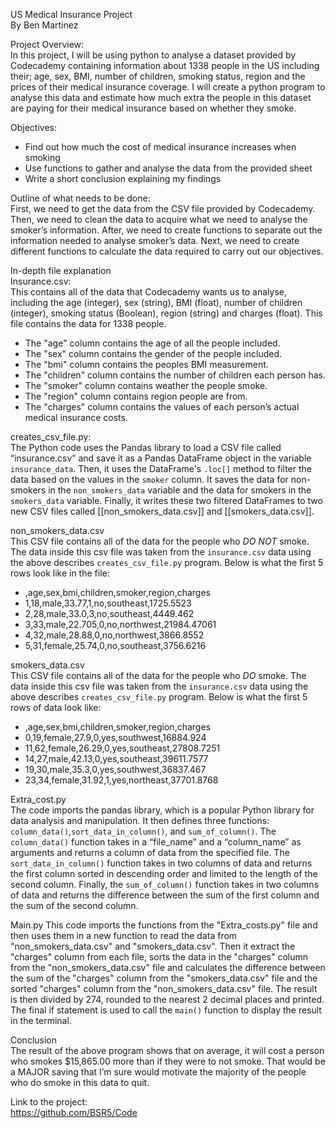 US Medical Insurance Project  
By Ben Martinez  

Project Overview:  
In this project, I will be using python to analyse a dataset provided by Codecademy containing information about 1338 people in the US including their; age, sex, BMI, number of children, smoking status, region and the prices of their medical insurance coverage. I will create a python program to analyse this data and estimate how much extra the people in this dataset are paying for their medical insurance based on whether they smoke.

Objectives:
- Find out how much the cost of medical insurance increases when smoking  
- Use functions to gather and analyse the data from the provided sheet  
- Write a short conclusion explaining my findings    

Outline of what needs to be done:  
First, we need to get the data from the CSV file provided by Codecademy. Then, we need to clean the data to acquire what we need to analyse the smoker’s information. After, we need to create functions to separate out the information needed to analyse smoker’s data. Next, we need to create different functions to calculate the data required to carry out our objectives.

In-depth file explanation  
Insurance.csv:  
This contains all of the data that Codecademy wants us to analyse, including the age (integer), sex (string), BMI (float), number of children (integer), smoking status (Boolean), region (string) and charges (float). This file contains the data for 1338 people.
-	The "age" column contains the age of all the people included.
-	The "sex" column contains the gender of the people included.
-	The "bmi" column contains the peoples BMI measurement.
-	The "children" column contains the number of children each person has.
-	The "smoker" column contains weather the people smoke.
-	The "region" column contains region people are from.
-	The "charges" column contains the values of each person’s actual medical insurance costs.

creates_csv_file.py:   
The Python code uses the Pandas library to load a CSV file called “insurance.csv” and save it as a Pandas DataFrame object in the variable `insurance_data`. Then, it uses the DataFrame's `.loc[]` method to filter the data based on the values in the `smoker` column. It saves the data for non-smokers in the `non_smokers_data` variable and the data for smokers in the `smokers_data` variable. Finally, it writes these two filtered DataFrames to two new CSV files called [[non_smokers_data.csv]] and [[smokers_data.csv]].

non_smokers_data.csv  
This CSV file contains all of the data for the people who *DO NOT* smoke. The data inside this csv file was taken from the `insurance.csv` data using the above describes `creates_csv_file.py` program. Below is what the first 5 rows look like in the file:
-	,age,sex,bmi,children,smoker,region,charges
-	1,18,male,33.77,1,no,southeast,1725.5523
-	2,28,male,33.0,3,no,southeast,4449.462
-	3,33,male,22.705,0,no,northwest,21984.47061
-	4,32,male,28.88,0,no,northwest,3866.8552
-	5,31,female,25.74,0,no,southeast,3756.6216  

smokers_data.csv  
This CSV file contains all of the data for the people who *DO* smoke. The data inside this csv file was taken from the `insurance.csv` data using the above describes `creates_csv_file.py` program. Below is what the first 5 rows of data look like:
-	,age,sex,bmi,children,smoker,region,charges
-	0,19,female,27.9,0,yes,southwest,16884.924
-	11,62,female,26.29,0,yes,southeast,27808.7251
-	14,27,male,42.13,0,yes,southeast,39611.7577
-	19,30,male,35.3,0,yes,southwest,36837.467
-	23,34,female,31.92,1,yes,northeast,37701.8768

Extra_cost.py  
The code imports the pandas library, which is a popular Python library for data analysis and manipulation. It then defines three functions: `column_data()`,`sort_data_in_column()`, and `sum_of_column()`. The `column_data()` function takes in a “file_name” and a “column_name” as arguments and returns a column of data from the specified file. The `sort_data_in_column()` function takes in two columns of data and returns the first column sorted in descending order and limited to the length of the second column. Finally, the `sum_of_column()` function takes in two columns of data and returns the difference between the sum of the first column and the sum of the second column.

Main.py
This code imports the functions from the "Extra_costs.py" file and then uses them in a new function to read the data from "non_smokers_data.csv" and "smokers_data.csv". Then it extract the "charges" column from each file, sorts the data in the "charges" column from the "non_smokers_data.csv" file and calculates the difference between the sum of the "charges" column from the "smokers_data.csv" file and the sorted "charges" column from the "non_smokers_data.csv" file. The result is then divided by 274, rounded to the nearest 2 decimal places and printed. The final if statement is used to call the `main()` function to display the result in the terminal.

Conclusion  
The result of the above program shows that on average, it will cost a person who smokes $15,865.00 more than if they were to not smoke. That would be a MAJOR saving that I’m sure would motivate the majority of the people who do smoke in this data to quit.

Link to the project:   
https://github.com/BSR5/Code
